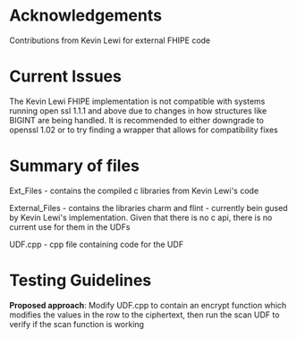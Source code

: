 # Acknowledgements
Contributions from Kevin Lewi for external FHIPE code

# Current Issues
The Kevin Lewi FHIPE implementation is not compatible with systems running open ssl 1.1.1 and above due to changes in how structures like BIGINT are being handled. It is recommended to either downgrade to openssl 1.02 or to try finding a wrapper that allows for compatibility fixes

# Summary of files
Ext_Files - contains the compiled c libraries from Kevin Lewi's code

External_Files - contains the libraries charm and flint - currently bein gused by Kevin Lewi's implementation. Given that there is no c api, there is no current use for them in the UDFs

UDF.cpp        - cpp file containing code for the UDF

# Testing Guidelines
**Proposed approach**: Modify UDF.cpp to contain an encrypt function which modifies the values in the row to the ciphertext, then run the scan UDF to verify if the scan function is working
